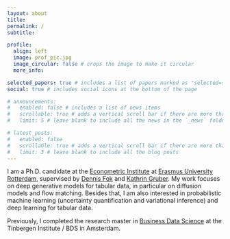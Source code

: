 ```yaml
---
layout: about
title:
permalink: /
subtitle:

profile:
  align: left
  image: prof_pic.jpg
  image_circular: false # crops the image to make it circular
  more_info: 

selected_papers: true # includes a list of papers marked as "selected={true}"
social: true # includes social icons at the bottom of the page

# announcements:
#   enabled: false # includes a list of news items
#   scrollable: true # adds a vertical scroll bar if there are more than 3 news items
#   limit: 5 # leave blank to include all the news in the `_news` folder

# latest_posts:
#   enabled: false
#   scrollable: true # adds a vertical scroll bar if there are more than 3 new posts items
#   limit: 3 # leave blank to include all the blog posts
---
```


I am a Ph.D. candidate at the [Econometric Institute](https://www.eur.nl/en/ese/department-econometrics) at [Erasmus University Rotterdam](https://www.eur.nl/en), supervised by [Dennis Fok](https://www.eur.nl/people/dennis-fok) and [Kathrin Gruber](https://www.eur.nl/en/people/kathrin-gruber). My work focuses on deep generative models for tabular data, in particular on diffusion models and flow matching. Besides that, I am also interested in probabilistic machine learning (uncertainty quantification and variational inference) and deep learning for tabular data.

Previously, I completed the research master in [Business Data Science](https://businessdatascience.nl/home) at the Tinbergen Institute / BDS in Amsterdam.